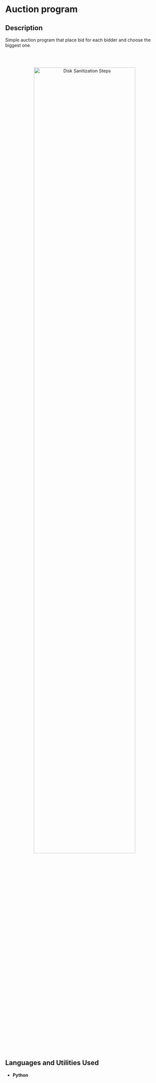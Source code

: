 <h1>Auction program</h1>

<h2>Description</h2>

Simple auction program that place bid for each bidder and choose the biggest one.

<br />
<p align="center">
 <br/>
<img src="https://i.imgur.com/bHOgxb0.png" height="80%" width="80%" alt="Disk Sanitization Steps"/>
<br />

<h2>Languages and Utilities Used</h2>

- <b>Python</b> 

